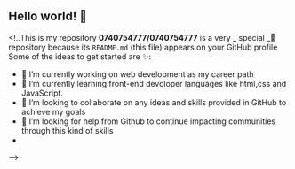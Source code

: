 ## Hello world! 👋

<!..This is my repository 
**0740754777/0740754777** is a very _ special _💫 repository because its `README.md` (this file) appears on your GitHub profile 
Some of the ideas to get started are ✨:

- 🔭 I’m currently working on  web development as my career path 
- 🌱 I’m currently learning front-end devoloper languages like html,css and JavaScript.
- 👯 I’m looking to collaborate on any ideas and skills provided in GitHub to achieve my goals 
- 🤔 I’m looking for help from Github to continue impacting communities through this kind of skills
- 
-->
